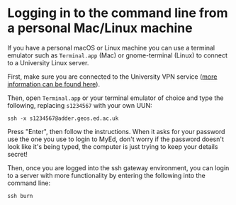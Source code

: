 # Logging in to the command line from a personal Mac/Linux machine

If you have a personal macOS or Linux machine you can use a terminal emulator such as `Terminal.app` (Mac) or gnome-terminal (Linux) to 
connect to a University Linux server.

First, make sure you are connected to the University VPN service ([more information can be found here](http://www.ed.ac.uk/information-services/computing/desktop-personal/vpn)).

Then, open `Terminal.app` or your terminal emulator of choice and type the following, replacing `s1234567` with your own UUN:

```
ssh -x s1234567@adder.geos.ed.ac.uk
```

Press "Enter", then follow the instructions. When it asks for your password use the one you use to login to MyEd, don't worry if the password doesn't look like it's being typed, the computer is just trying to keep your details secret!

Then, once you are logged into the ssh gateway environment, you can login to a server with more functionality by entering the following into the command line:

```
ssh burn
```


